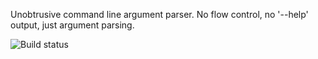 Unobtrusive command line argument parser. No flow control, no '--help'
output, just argument parsing.

![Build status](https://secure.travis-ci.org/busterjs/buster-args.png?branch=master)
